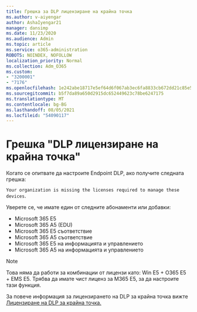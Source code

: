 ```yaml
---
title: Грешка за DLP лицензиране на крайна точка
ms.author: v-aiyengar
author: AshaIyengar21
manager: dansimp
ms.date: 11/23/2020
ms.audience: Admin
ms.topic: article
ms.service: o365-administration
ROBOTS: NOINDEX, NOFOLLOW
localization_priority: Normal
ms.collection: Adm_O365
ms.custom:
- "3200001"
- "7176"
ms.openlocfilehash: 1e242abe18717e5ef64d6f067ab3ec6fa8833cb672dd21c85e577ce640240ba0
ms.sourcegitcommit: b5f7da89a650d2915dc652449623c78be6247175
ms.translationtype: MT
ms.contentlocale: bg-BG
ms.lasthandoff: 08/05/2021
ms.locfileid: "54090117"
---
```

# <a name="endpoint-dlp-licensing-error"></a>Грешка "DLP лицензиране на крайна точка"

Когато се опитвате да настроите Endpoint DLP, ако получите следната грешка:

`Your organization is missing the licenses required to manage these devices`.

Уверете се, че имате един от следните абонаменти или добавки:

- Microsoft 365 E5
- Microsoft 365 A5 (EDU)
- Microsoft 365 E5 съответствие
- Microsoft 365 A5 съответствие
- Microsoft 365 E5 на информацията и управлението
- Microsoft 365 A5 на информацията и управлението

> [!NOTE]
> Това няма да работи за комбинации от лицензи като: Win E5 + O365 E5 + EMS E5. Трябва да имате чист лиценз за M365 E5, за да настроите тази функция.

За повече информация за лицензирането на DLP за крайна точка вижте [Лицензиране на DLP за крайна точка.](https://docs.microsoft.com/microsoft-365/compliance/endpoint-dlp-getting-started#onboarding-devices-into-device-management)
